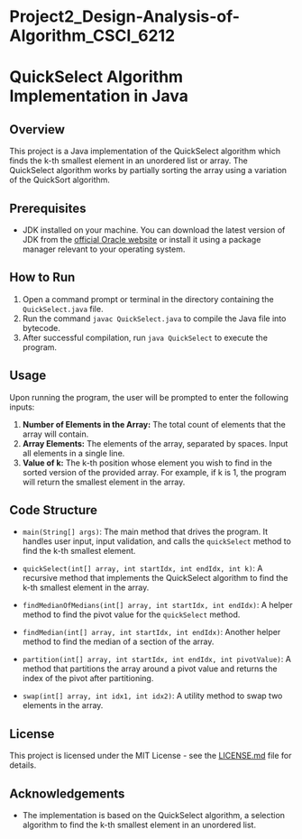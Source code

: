 # Project2_Design-Analysis-of-Algorithm_CSCI_6212

# QuickSelect Algorithm Implementation in Java

## Overview

This project is a Java implementation of the QuickSelect algorithm which finds the k-th smallest element in an unordered list or array. The QuickSelect algorithm works by partially sorting the array using a variation of the QuickSort algorithm.

## Prerequisites

- JDK installed on your machine. You can download the latest version of JDK from the [official Oracle website](https://www.oracle.com/java/technologies/javase-downloads.html) or install it using a package manager relevant to your operating system.

## How to Run

1. Open a command prompt or terminal in the directory containing the `QuickSelect.java` file.
2. Run the command `javac QuickSelect.java` to compile the Java file into bytecode.
3. After successful compilation, run `java QuickSelect` to execute the program.

## Usage

Upon running the program, the user will be prompted to enter the following inputs:

1. **Number of Elements in the Array:** The total count of elements that the array will contain.
2. **Array Elements:** The elements of the array, separated by spaces. Input all elements in a single line.
3. **Value of k:** The k-th position whose element you wish to find in the sorted version of the provided array. For example, if k is 1, the program will return the smallest element in the array.

## Code Structure

- `main(String[] args)`: The main method that drives the program. It handles user input, input validation, and calls the `quickSelect` method to find the k-th smallest element.

- `quickSelect(int[] array, int startIdx, int endIdx, int k)`: A recursive method that implements the QuickSelect algorithm to find the k-th smallest element in the array.

- `findMedianOfMedians(int[] array, int startIdx, int endIdx)`: A helper method to find the pivot value for the `quickSelect` method.

- `findMedian(int[] array, int startIdx, int endIdx)`: Another helper method to find the median of a section of the array.

- `partition(int[] array, int startIdx, int endIdx, int pivotValue)`: A method that partitions the array around a pivot value and returns the index of the pivot after partitioning.

- `swap(int[] array, int idx1, int idx2)`: A utility method to swap two elements in the array.

## License

This project is licensed under the MIT License - see the [LICENSE.md](LICENSE.md) file for details.

## Acknowledgements

- The implementation is based on the QuickSelect algorithm, a selection algorithm to find the k-th smallest element in an unordered list.
